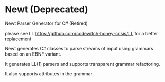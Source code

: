 # Newt (Deprecated)
Newt Parser Generator for C# (Retired)

please see LL https://github.com/codewitch-honey-crisis/LL for a better replacement

Newt generates C# classes to parse streams of input using grammars based on an EBNF variant.

It generates LL(1) parsers and supports transparent grammar refactoring.

It also supports attributes in the grammar.
